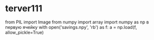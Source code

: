 # terver111
from PIL import Image
from numpy import array
import numpy as np
в первую ячейку
with open('savings.npy', 'rb') as f:
a = np.load(f, allow_pickle=True)
